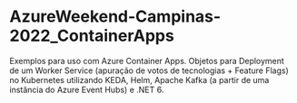 # AzureWeekend-Campinas-2022_ContainerApps
Exemplos para uso com Azure Container Apps. Objetos para Deployment de um Worker Service (apuração de votos de tecnologias + Feature Flags) no Kubernetes utilizando KEDA, Helm, Apache Kafka (a partir de uma instância do Azure Event Hubs) e .NET 6.
